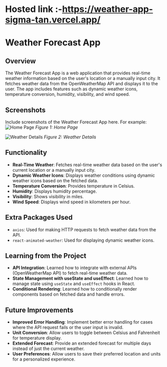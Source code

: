 # Hosted link :-https://weather-app-sigma-tan.vercel.app/

# Weather Forecast App

## Overview
The Weather Forecast App is a web application that provides real-time weather information based on the user's location or a manually input city. It fetches weather data from the OpenWeatherMap API and displays it to the user. The app includes features such as dynamic weather icons, temperature conversion, humidity, visibility, and wind speed.

## Screenshots
Include screenshots of the Weather Forecast App here. For example:
![Home Page](/screenshots/home-page.png)
*Figure 1: Home Page*

![Weather Details](/screenshots/weather-details.png)
*Figure 2: Weather Details*

## Functionality
- **Real-Time Weather**: Fetches real-time weather data based on the user's current location or a manually input city.
- **Dynamic Weather Icons**: Displays weather conditions using dynamic weather icons based on the fetched data.
- **Temperature Conversion**: Provides temperature in Celsius.
- **Humidity**: Displays humidity percentage.
- **Visibility**: Shows visibility in miles.
- **Wind Speed**: Displays wind speed in kilometers per hour.

## Extra Packages Used
- `axios`: Used for making HTTP requests to fetch weather data from the API.
- `react-animated-weather`: Used for displaying dynamic weather icons.

## Learning from the Project
- **API Integration**: Learned how to integrate with external APIs (OpenWeatherMap API) to fetch real-time weather data.
- **State Management with useState and useEffect**: Learned how to manage state using `useState` and `useEffect` hooks in React.
- **Conditional Rendering**: Learned how to conditionally render components based on fetched data and handle errors.

## Future Improvements
- **Improved Error Handling**: Implement better error handling for cases where the API request fails or the user input is invalid.
- **Unit Conversion**: Allow users to toggle between Celsius and Fahrenheit for temperature display.
- **Extended Forecast**: Provide an extended forecast for multiple days instead of just the current weather.
- **User Preferences**: Allow users to save their preferred location and units for a personalized experience.

